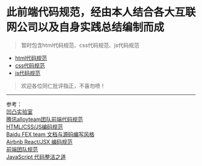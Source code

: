 # 此前端代码规范，经由本人结合各大互联网公司以及自身实践总结编制而成
> 暂时包含html代码规范、css代码规范、js代码规范
+ [html代码规范](https://github.com/gd-ldj/blog/blob/master/page/F2E-Code-Specification/HTML-Code-Specification.md)
+ [css代码规范](https://github.com/gd-ldj/blog/blob/master/page/F2E-Code-Specification/CSS-Code-Specification.md)
+ [js代码规范](https://github.com/gd-ldj/blog/blob/master/page/F2E-Code-Specification/JS-Code-Specification.md)
> 欢迎各位同仁批评指正，不喜勿喷！
---
参考：  
[凹凸实验室](https://guide.aotu.io/docs/js/code.html)  
[腾讯alloyteam团队前端代码规范](https://www.w3cschool.cn/wematy/?)  
[HTML/CSS/JS编码规范](https://juejin.im/post/599ececb5188252423583c27)  
[Baidu FEX team 文档与源码编写风格](https://github.com/fex-team/styleguide)  
[Airbnb React/JSX 编码规范](https://github.com/JasonBoy/javascript/tree/master/react)  
[前端团队规范](https://lq782655835.github.io/blogs/team-standard/0.standard-ai-summary.html)  
[JavaScript 代码整洁之道](https://www.zcfy.cc/article/clean-code-javascript-readme-md-at-master-ryanmcdermott-clean-code-javascript-github-2273.html)
